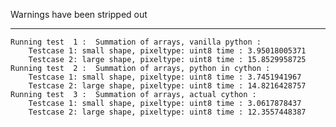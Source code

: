 Warnings have been stripped out

* * *

    Running test  1 :  Summation of arrays, vanilla python :
        Testcase 1: small shape, pixeltype: uint8 time : 3.95018005371
        Testcase 2: large shape, pixeltype: uint8 time : 15.8529958725
    Running test  2 :  Summation of arrays, python in cython :
        Testcase 1: small shape, pixeltype: uint8 time : 3.7451941967
        Testcase 2: large shape, pixeltype: uint8 time : 14.8216428757
    Running test  3 :  Summation of arrays, actual cython :
        Testcase 1: small shape, pixeltype: uint8 time : 3.0617878437
        Testcase 2: large shape, pixeltype: uint8 time : 12.3557448387

